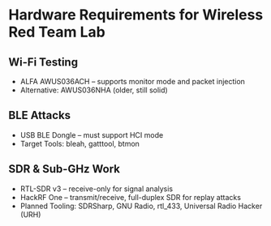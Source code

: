 # Hardware Requirements for Wireless Red Team Lab

## Wi-Fi Testing

- ALFA AWUS036ACH – supports monitor mode and packet injection
- Alternative: AWUS036NHA (older, still solid)

## BLE Attacks

- USB BLE Dongle – must support HCI mode
- Target Tools: bleah, gatttool, btmon

## SDR & Sub-GHz Work

- RTL-SDR v3 – receive-only for signal analysis
- HackRF One – transmit/receive, full-duplex SDR for replay attacks
- Planned Tooling: SDRSharp, GNU Radio, rtl_433, Universal Radio Hacker (URH)

